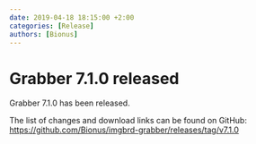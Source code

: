 ```yaml
---
date: 2019-04-18 18:15:00 +2:00
categories: [Release]
authors: [Bionus]
---
```



# Grabber 7.1.0 released

Grabber 7.1.0 has been released.

The list of changes and download links can be found on GitHub:  
<https://github.com/Bionus/imgbrd-grabber/releases/tag/v7.1.0>